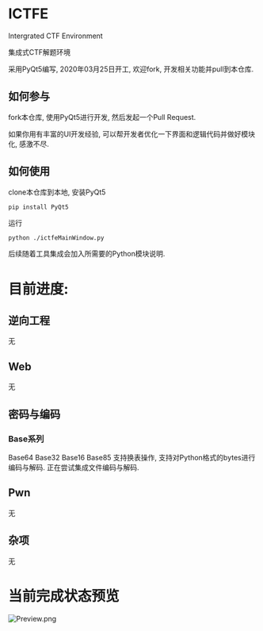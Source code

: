 # ICTFE
Intergrated CTF Environment

集成式CTF解题环境

采用PyQt5编写, 2020年03月25日开工, 欢迎fork, 开发相关功能并pull到本仓库.

## 如何参与

fork本仓库, 使用PyQt5进行开发, 然后发起一个Pull Request.

如果你用有丰富的UI开发经验, 可以帮开发者优化一下界面和逻辑代码并做好模块化, 感激不尽.

## 如何使用

clone本仓库到本地, 安装PyQt5

```python
pip install PyQt5
```

运行

```
python ./ictfeMainWindow.py
```

后续随着工具集成会加入所需要的Python模块说明.

# 目前进度:

## 逆向工程

无

## Web

无

## 密码与编码

### Base系列
Base64 Base32 Base16 Base85
支持换表操作, 支持对Python格式的bytes进行编码与解码. 正在尝试集成文件编码与解码.

## Pwn

无

## 杂项

无

# 当前完成状态预览

![Preview.png](https://i.loli.net/2020/03/26/xwCBY5cTq7sSjE6.png)
